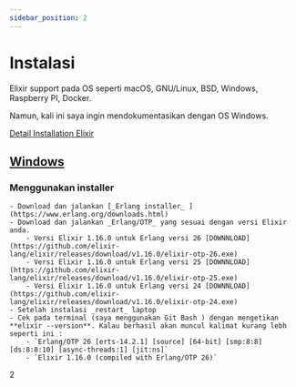 ```yaml
---
sidebar_position: 2
---
```


# Instalasi

Elixir support pada OS seperti macOS, GNU/Linux, BSD, Windows, Raspberry PI, Docker. 

Namun, kali ini saya ingin mendokumentasikan dengan OS Windows. 

[Detail Installation Elixir](https://elixir-lang.org/install.html)
## [Windows](https://elixir-lang.org/install.html#windows)
### Menggunakan installer
    - Download dan jalankan [_Erlang installer_ ](https://www.erlang.org/downloads.html)
    - Download dan jalankan _Erlang/OTP_ yang sesuai dengan versi Elixir anda.
        - Versi Elixir 1.16.0 untuk Erlang versi 26 [DOWNNLOAD](https://github.com/elixir-lang/elixir/releases/download/v1.16.0/elixir-otp-26.exe)
        - Versi Elixir 1.16.0 untuk Erlang versi 25 [DOWNNLOAD](https://github.com/elixir-lang/elixir/releases/download/v1.16.0/elixir-otp-25.exe)
        - Versi Elixir 1.16.0 untuk Erlang versi 24 [DOWNNLOAD](https://github.com/elixir-lang/elixir/releases/download/v1.16.0/elixir-otp-24.exe)
    - Setelah instalasi _restart_ laptop
    - Cek pada terminal (saya menggunakan Git Bash ) dengan mengetikan **elixir --version**. Kalau berhasil akan muncul kalimat kurang lebh seperti ini :
        - `Erlang/OTP 26 [erts-14.2.1] [source] [64-bit] [smp:8:8] [ds:8:8:10] [async-threads:1] [jit:ns]`
        - `Elixir 1.16.0 (compiled with Erlang/OTP 26)`
2